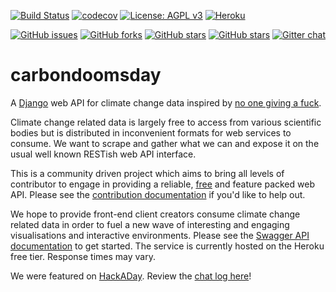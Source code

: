 [![Build Status](https://travis-ci.org/giving-a-fuck-about-climate-change/carbondoomsday.svg?branch=master)](https://travis-ci.org/giving-a-fuck-about-climate-change/carbondoomsday)
[![codecov](https://codecov.io/gh/giving-a-fuck-about-climate-change/carbondoomsday/branch/master/graph/badge.svg)](https://codecov.io/gh/giving-a-fuck-about-climate-change/carbondoomsday)
[![License: AGPL v3](https://img.shields.io/badge/License-AGPL%20v3-blue.svg)](http://www.gnu.org/licenses/agpl-3.0)
[![Heroku](https://img.shields.io/badge/Heroku-Deployed-brightgreen.svg)](http://carbondoomsday.herokuapp.com/)

[![GitHub issues](https://img.shields.io/github/issues/giving-a-fuck-about-climate-change/carbondoomsday.svg)](https://github.com/giving-a-fuck-about-climate-change/carbondoomsday/issues)
[![GitHub forks](https://img.shields.io/github/forks/giving-a-fuck-about-climate-change/carbondoomsday.svg)](https://github.com/giving-a-fuck-about-climate-change/carbondoomsday/network)
[![GitHub stars](https://img.shields.io/github/stars/giving-a-fuck-about-climate-change/carbondoomsday.svg)](https://github.com/giving-a-fuck-about-climate-change/carbondoomsday/stargazers)
[![GitHub stars](https://img.shields.io/github/watchers/giving-a-fuck-about-climate-change/carbondoomsday.svg)](https://github.com/giving-a-fuck-about-climate-change/carbondoomsday/watchers)
[![Gitter chat](https://badges.gitter.im/giving-a-fuck-about-climate-change/gitter.png)](https://gitter.im/giving-a-fuck-about-climate-change/Lobby)

# carbondoomsday

A [Django] web API for climate change data inspired by [no one giving a fuck].

[Django]: https://www.djangoproject.com/
[no one giving a fuck]: http://titojankowski.com/no-one-gives-a-fck-about-climate-change/

Climate change related data is largely free to access from various scientific
bodies but is distributed in inconvenient formats for web services to consume.
We want to scrape and gather what we can and expose it on the usual well known
RESTish web API interface.

This is a community driven project which aims to bring all levels of
contributor to engage in providing a reliable, [free] and feature packed web
API. Please see the [contribution documentation] if you'd like to help out.

[free]: https://fsfe.org/about/basics/freesoftware.en.html
[contribution documentation]: https://github.com/giving-a-fuck-about-climate-change/carbondoomsday/blob/master/CONTRIBUTING.md

We hope to provide front-end client creators consume climate change related
data in order to fuel a new wave of interesting and engaging visualisations and
interactive environments. Please see the [Swagger API documentation] to get
started. The service is currently hosted on the Heroku free tier. Response
times may vary.

[Swagger API documentation]: http://api.carbondoomsday.com/

We were featured on [HackADay]. Review the [chat log here]!

[HackADay]: https://hackaday.io/event/25601-climate-change-hack-chat
[chat log here]: https://hackaday.io/event/25601-climate-change-hack-chat/log/62377-climate-change-hack-chat-transcript
